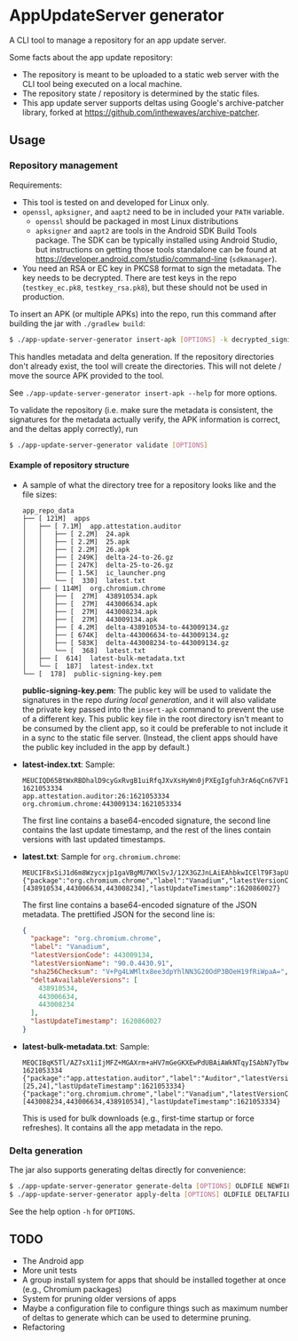 # AppUpdateServer generator
A CLI tool to manage a repository for an app update server.

Some facts about the app update repository:
* The repository is meant to be uploaded to a static web server with the CLI tool being executed on a
  local machine.
* The repository state / repository is determined by the static files.
* This app update server supports deltas using Google's archive-patcher library, forked at
  https://github.com/inthewaves/archive-patcher.

## Usage

### Repository management
Requirements:
* This tool is tested on and developed for Linux only.
* `openssl`, `apksigner`, and `aapt2` need to be in included your `PATH` variable.
  * `openssl` should be packaged in most Linux distributions
  * `apksigner` and `aapt2` are tools in the Android SDK Build Tools package. The SDK can be
    typically installed using Android Studio, but instructions on getting those tools standalone
    can be found at https://developer.android.com/studio/command-line (`sdkmanager`).
* You need an RSA or EC key in PKCS8 format to sign the metadata. The key needs to be decrypted.
  There are test keys in the repo (`testkey_ec.pk8`, `testkey_rsa.pk8`), but these should not be
  used in production.

To insert an APK (or multiple APKs) into the repo, run this command after
building the jar with `./gradlew build`:

```bash
$ ./app-update-server-generator insert-apk [OPTIONS] -k decrypted_signing_key APKS
```

This handles metadata and delta generation. If the repository directories don't already exist, the
tool will create the directories. This will not delete / move the source APK provided to the tool.

See `./app-update-server-generator insert-apk --help` for more options.

To validate the repository (i.e. make sure the metadata is consistent, the signatures for the
metadata actually verify, the APK information is correct, and the deltas apply correctly), run

```bash
$ ./app-update-server-generator validate [OPTIONS]
```

#### Example of repository structure
* A sample of what the directory tree for a repository looks like and the file sizes:

  <!-- tree --dirsfirst --du -h app_repo_data -->
  ```plain
  app_repo_data
  ├── [ 121M]  apps
  │   ├── [ 7.1M]  app.attestation.auditor
  │   │   ├── [ 2.2M]  24.apk
  │   │   ├── [ 2.2M]  25.apk
  │   │   ├── [ 2.2M]  26.apk
  │   │   ├── [ 249K]  delta-24-to-26.gz
  │   │   ├── [ 247K]  delta-25-to-26.gz
  │   │   ├── [ 1.5K]  ic_launcher.png
  │   │   └── [  330]  latest.txt
  │   ├── [ 114M]  org.chromium.chrome
  │   │   ├── [  27M]  438910534.apk
  │   │   ├── [  27M]  443006634.apk
  │   │   ├── [  27M]  443008234.apk
  │   │   ├── [  27M]  443009134.apk
  │   │   ├── [ 4.2M]  delta-438910534-to-443009134.gz
  │   │   ├── [ 674K]  delta-443006634-to-443009134.gz
  │   │   ├── [ 583K]  delta-443008234-to-443009134.gz
  │   │   └── [  368]  latest.txt
  │   ├── [  614]  latest-bulk-metadata.txt
  │   └── [  187]  latest-index.txt
  └── [  178]  public-signing-key.pem
  ```

  **public-signing-key.pem**: The public key will be used to validate the signatures in the repo _during local 
  generation_, and it will also validate the private key passed into the `insert-apk` command to prevent the use of
  a different key. This public key file in the root directory isn't meant to be consumed by the
  client app, so it could be preferable to not include it in a sync to the static file server.
  (Instead, the client apps should have the public key included in the app by default.)

* **latest-index.txt**: Sample:
  
  ```plain
  MEUCIQD65BtWxRBDhalD9cyGxRvgB1uiRfqJXvXsHyWn0jPXEgIgfuh3rA6qCn67VF1vtNSZrCOvG7JKrzRNO5xMWnyIn2Y=
  1621053334
  app.attestation.auditor:26:1621053334
  org.chromium.chrome:443009134:1621053334
  ```
  
  The first line contains a base64-encoded signature, the second line contains the last update
  timestamp, and the rest of the lines contain versions with last updated timestamps.
  
* **latest.txt**: Sample for `org.chromium.chrome`:
  
  ```plain
  MEUCIF8xSiJ1d6m8Wzycxjp1gaVBgMU7WXlSvJ/12X3GZJnLAiEAhbkwICElT9F3apUXdeTfew3DHfkySg+3wRmxnUXe+po=
  {"package":"org.chromium.chrome","label":"Vanadium","latestVersionCode":443009134,"latestVersionName":"90.0.4430.91","sha256Checksum":"V+Pg4LWMltx8ee3dpYhlNN3G20OdP3BOeH19fRiWpaA=","deltaAvailableVersions":[438910534,443006634,443008234],"lastUpdateTimestamp":1620860027}
  ```
  
  The first line contains a base64-encoded signature of the JSON metadata. The prettified JSON for the
  second line is:
  
  ```json
  {
    "package": "org.chromium.chrome",
    "label": "Vanadium",
    "latestVersionCode": 443009134,
    "latestVersionName": "90.0.4430.91",
    "sha256Checksum": "V+Pg4LWMltx8ee3dpYhlNN3G20OdP3BOeH19fRiWpaA=",
    "deltaAvailableVersions": [
      438910534,
      443006634,
      443008234
    ],
    "lastUpdateTimestamp": 1620860027
  }
  ```

* **latest-bulk-metadata.txt**: Sample:

  ```plain
  MEQCIBqK5Tl/AZ7sX1iIjMFZ+MGAXrm+aHV7mGeGKXEwPdUBAiAWkNTqyISAbN7yTbw5Fu6cHCWoa/QDYSthCqINA81iAA==
  1621053334
  {"package":"app.attestation.auditor","label":"Auditor","latestVersionCode":26,"latestVersionName":"26","sha256Checksum":"LZo/7Hr/tCoSidZGAr67iz/O1nhHBdUIkpWqrEVJh7I=","deltaAvailableVersions":[25,24],"lastUpdateTimestamp":1621053334}
  {"package":"org.chromium.chrome","label":"Vanadium","latestVersionCode":443009134,"latestVersionName":"90.0.4430.91","sha256Checksum":"V+Pg4LWMltx8ee3dpYhlNN3G20OdP3BOeH19fRiWpaA=","deltaAvailableVersions":[443008234,443006634,438910534],"lastUpdateTimestamp":1621053334}
  ```
  
  This is used for bulk downloads (e.g., first-time startup or force refreshes). It contains all
  the app metadata in the repo.

### Delta generation
The jar also supports generating deltas directly for convenience:
```bash
$ ./app-update-server-generator generate-delta [OPTIONS] OLDFILE NEWFILE OUTPUTDELTA
$ ./app-update-server-generator apply-delta [OPTIONS] OLDFILE DELTAFILE NEWFILE
```
See the help option `-h` for `OPTIONS`.

## TODO
* The Android app
* More unit tests
* A group install system for apps that should be installed together at once (e.g., Chromium
  packages)
* System for pruning older versions of apps
* Maybe a configuration file to configure things such as maximum number of deltas to generate which
  can be used to determine pruning.
* Refactoring
